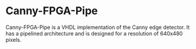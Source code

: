 # Canny-FPGA-Pipe
Canny-FPGA-Pipe is a VHDL implementation of the Canny edge detector.
It has a pipelined architecture and is designed for a resolution of 640x480 pixels.
